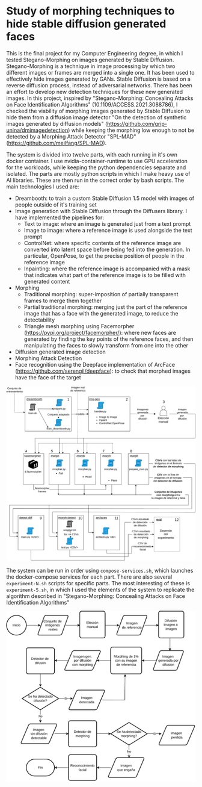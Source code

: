 # Study of morphing techniques to hide stable diffusion generated faces
This is the final project for my Computer Engineering degree, in which I tested Stegano-Morphing on images generated by Stable Diffusion. Stegano-Morphing is a technique in image processing by which two different images or frames are merged into a single one. It has been used to effectively hide images generated by GANs. Stable Diffusion is based on a reverse diffusion process, instead of adversarial networks. There has been an effort to develop new detection techniques for these new generated images. In this project, inspired by "Stegano-Morphing: Concealing Attacks on Face Identification Algorithms" (10.1109/ACCESS.2021.3088786), I checked the viability of morphing images generated by Stable Diffusion to hide them from a diffusion image detector "On the detection of synthetic images generated by diffusion models" (https://github.com/grip-unina/dmimagedetection) while keeping the morphing low enough to not be detected by a Morphing Attack Detector "SPL-MAD" (https://github.com/meilfang/SPL-MAD).

The system is divided into twelve parts, with each running in it's own docker container. I use nvidia-container-runtime to use GPU acceleration for the workloads, while keeping the python dependencies separate and isolated. The parts are mostly python scripts in which I make heavy use of AI libraries. These are then run in the correct order by bash scripts. The main technologies I used are:
- Dreambooth: to train a custom Stable Diffusion 1.5 model with images of people outside of it's training set
- Image generation with Stable Diffusion through the Diffusers library. I have implemented the pipelines for:
  - Text to image: where an image is generated just from a text prompt
  - Image to image: where a reference image is used alongside the text prompt
  - ControlNet: where specific contents of the reference image are converted into latent space before being fed into the generation. In particular, OpenPose, to get the precise position of people in the reference image
  - Inpainting: where the reference image is accompanied with a mask that indicates what part of the reference image is to be filled with generated content
- Morphing
  - Traditional morphing: super-imposition of partially transparent frames to merge them together
  - Partial traditional morphing: merging just the part of the reference image that has a face with the generated image, to reduce the detectability
  - Triangle mesh morphing using Facemorpher (https://pypi.org/project/facemorpher/): where new faces are generated by finding the key points of the reference faces, and then manipulating the faces to slowly transform from one into the other
- Diffusion generated image detection
- Morphing Attack Detection
- Face recognition using the Deepface implementation of ArcFace (https://github.com/serengil/deepface): to check that morphed images have the face of the target

![](./documentacion/pipeline.png-1.png)

The system can be run in order using `compose-services.sh`, which launches the docker-compose services for each part. There are also several `experiment-N.sh` scripts for specific parts. The most interesting of these is `experiment-5.sh`, in which I used the elements of the system to replicate the algorithm described in "Stegano-Morphing: Concealing Attacks on Face Identification Algorithms"

![](./documentacion/ex5-algo.png-1.png)